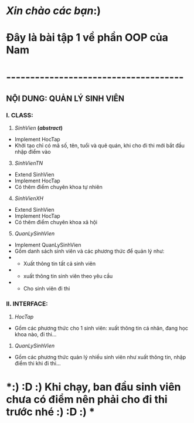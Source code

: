 # *Xin chào các bạn*:)
# Đây là bài tập 1 về phần OOP của Nam
# -------------------------------------
## NỘI DUNG: QUẢN LÝ SINH VIÊN

### I. CLASS: 
1. *SinhVien*  **(*abstract*)**
 - Implement HocTap
 - Khởi tạo chỉ có mã số, tên, tuổi và quê quán, khi cho đi thi mới bắt đầu nhập điểm vào
3. *SinhVienTN*
 - Extend SinhVien
 - Implement HocTap
 - Có thêm điểm chuyên khoa tự nhiên
4. *SinhVienXH*
 - Extend SinhVien
 - Implement HocTap
 - Có thêm điểm chuyên khoa xã hội
5. *QuanLySinhVien*
 - Implement QuanLySinhVien
- Gồm danh sách sinh viên và các phương thức để quản lý như:
- - Xuất thông tin tất cả sinh viên
- - xuất thông tin sinh viên theo yêu cầu
- - Cho sinh viên đi thi
### II. INTERFACE: 
1. *HocTap*
- Gồm các phương thức cho 1 sinh viên: xuất thông tin cá nhân, đang học khoa nào, đi thi...
1. *QuanLySinhVien*
- Gồm các phương thức quản lý nhiều sinh viên như xuất thông tin, nhập điểm thi khi đi thi...

# *:) :D :) Khi chạy, ban đầu sinh viên chưa có điểm nên phải cho đi thi trước nhé :) :D :) *
